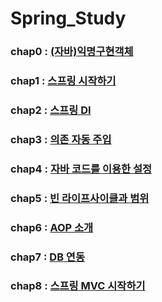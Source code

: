 # Spring_Study
### chap0 : [(자바)익명구현객체](ex00)
### chap1 : [스프링 시작하기](ex01)
### chap2 : [스프링 DI](ex02)
### chap3 : [의존 자동 주입](ex03)
### chap4 : [자바 코드를 이용한 설정](ex04)
### chap5 : [빈 라이프사이클과 범위](ex05)
### chap6 : [AOP 소개](ex06)
### chap7 : [DB 연동](ex07)
### chap8 : [스프링 MVC 시작하기](ex08)